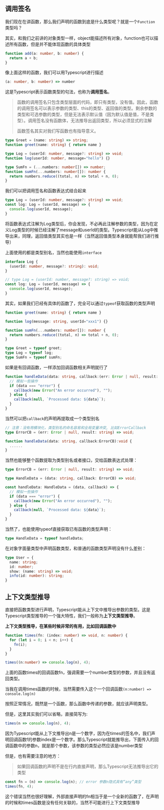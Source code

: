 ## 调用签名

我们现在在讲函数，那么我们声明的函数到底是什么类型呢？就是一个`Function`类型吗？

其实，和我们之前讲的对象类型一样，object能描述所有对象，function也可以描述所有函数，但是并不能体现函数的具体类型

```typescript
function add(a: number, b: number) { 
  return a + b;
}
```

像上面这样的函数，我们可以用Typescript进行描述

```typescript
(a: number, b: number) => number
```

这是Typescript表示函数类型的句法，也称为**调用签名**。

> 函数的调用签名只包含类型层面的代码，即只有类型，没有值。因此，函数的调用签名可以表示参数的类型、this的类型、返回值的类型。剩余参数的类型和可选参数的类型，但是无法表示默认值（因为默认值是值，不是类型）。调用签名没有函数体，无法推导出返回类型，所以必须显式的注解
>
> 函数签名其实对我们写函数也有指导意义。

```typescript
type Greet = (name: string) => string;
function greet(name: string) { return name }

type Log = (userId: number, message?: string) => void;
function log(userId: number, message="hello") {}

type SumFn = (...numbers: number[]) => number;
function sumFn(...numbers: number[]): number {
  return numbers.reduce((total, n) => total + n, 0);
}
```

我们可以把调用签名和函数表达式结合起来

```typescript
type Log = (userId: number, message?: string) => void;
const log: Log = (userId, message) => {
  console.log(userId, message);
}
```

将函数表达式注解为Log类型后，你会发现，不必再此注解参数的类型，因为在定义Log类型的时候已经注解了message和userId的类型。Typescript能从Log中推导出来，同理，返回值类型其实也是一样（当然返回值类型本身就能帮我们进行推导）

上面使用的都是类型别名，当然也能使用`interface`

```typescript
interface Log {
  (userId: number, message?: string): void;
}

// type Log = (userId: number, message?: string) => void;
const log: Log = (userId, message) => {
  console.log(userId, message);
}
```

其实，如果我们已经有具体的函数了，完全可以通过`typeof`获取函数的类型声明

```typescript
function greet(name: string) { return name }

function log(message: string, userId="xxx1") {}

function sumFn(...numbers: number[]): number {
  return numbers.reduce((total, n) => total + n, 0);
}

type Greet = typeof greet;
type Log = typeof log;
type SumFn = typeof sumFn;
```

如果是有回调函数，一样添加回调函数相关声明就行了

```typescript
function handleData(data: string, callback:(err: Error | null, result: string) => void):void {
  // 模拟一些操作
  if (data === "error") {
    callback(new Error("An error occurred"), "");
  } else {
    callback(null, `Processed data: ${data}`);
  }
}
```

当然可以把`callback`的声明再提取成一个类型别名

```typescript
// 注意：没有用模块化，类型别名的命名容易和全局变量冲突, 比如ErrorCallback
type ErrorCB = (err: Error | null, result: string) => void;

function handleData(data: string, callback:ErrorCB):void {
  ......
}
```

当然也能够整个函数提取为类型别名或者接口，交给函数表达式处理：

```typescript
type ErrorCB = (err: Error | null, result: string) => void;

type HandleData = (data: string, callback: ErrorCB) => void;

const handleData: HandleData = (data, callback) => { 
  // 模拟一些操作
  if (data === "error") {
    callback(new Error("An error occurred"), "");
  } else {
    callback(null, `Processed data: ${data}`);
  }
}
```

当然了，也能使用typeof直接获取已有函数的类型声明：

```typescript
type HandleData = typeof handleData;
```

在对象字面量类型中声明函数类型，和普通的函数类型声明没有什么差别：

```typescript
type User = {
  name: string;
  id: number;
  show: (name: string) => void;
  info(id: number): string;
}
```

## 上下文类型推导

直接把函数类型进行声明，Typescript能从上下文中推导出参数的类型。这是Typescript类型推导的一个强大特性，我们一般称为**上下文类型推导**。

**上下文类型推导，在某些时候非常的有用，比如回调函数中**

```typescript
function times(fn: (index: number) => void, n: number) { 
  for (let i = 0; i < n; i++) { 
    fn(i);
  }
}

times((n:number) => console.log(n), 4);
```

上面的函数times的回调函数fn，强调需要一个number类型的参数，并且没有返回类型。

当我在调用times函数的时候，当然需要传入这个一个回调函数`(n:number) => console.log(n)`

按照正常情况，既然是一个函数，那么函数中传递的参数，就应该声明类型。

但是，这里其实我们可以省略，直接简写为:

```typescript
times(n => console.log(n), 4);
```

因为Typescript能从上下文推导出n是一个数字，因为在times的签名中，我们声明回调函数f的参数index是一个数字。那么Typescript就能推导出，下面传入的回调函数中的参数n，就是那个参数，该参数的类型必然应该是number类型

但是，也有需要注意的地方：

> 如果回调函数的声明不是在行内直接声明，那么Typescript无法推导出它的类型

```typescript
const fn = (n) => console.log(n); // error 参数n隐式具有“any”类型
times(fn, 4);
```

这个错误当然也很好理解，外部直接声明的fn相当于是一个全新的函数了，在声明的时候和times函数是没有任何关联的，当然不可能进行上下文类型推导